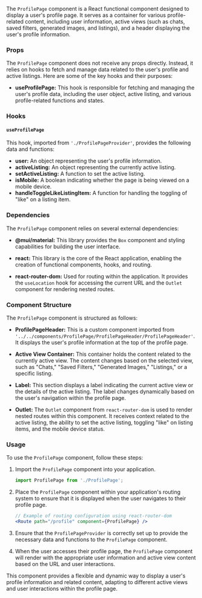 The `ProfilePage` component is a React functional component designed to display a user's profile page. It serves as a
container for various profile-related content, including user information, active views (such as chats, saved filters,
generated images, and listings), and a header displaying the user's profile information.

### Props

The `ProfilePage` component does not receive any props directly. Instead, it relies on hooks to fetch and manage data
related to the user's profile and active listings. Here are some of the key hooks and their purposes:

- **useProfilePage:** This hook is responsible for fetching and managing the user's profile data, including the user
  object, active listing, and various profile-related functions and states.

### Hooks

#### `useProfilePage`

This hook, imported from `'./ProfilePageProvider'`, provides the following data and functions:

- **user:** An object representing the user's profile information.
- **activeListing:** An object representing the currently active listing.
- **setActiveListing:** A function to set the active listing.
- **isMobile:** A boolean indicating whether the page is being viewed on a mobile device.
- **handleToggleLikeListingItem:** A function for handling the toggling of "like" on a listing item.

### Dependencies

The `ProfilePage` component relies on several external dependencies:

- **@mui/material:** This library provides the `Box` component and styling capabilities for building the user interface.

- **react:** This library is the core of the React application, enabling the creation of functional components, hooks,
  and routing.

- **react-router-dom:** Used for routing within the application. It provides the `useLocation` hook for accessing the
  current URL and the `Outlet` component for rendering nested routes.

### Component Structure

The `ProfilePage` component is structured as follows:

- **ProfilePageHeader:** This is a custom component imported
  from `'../../components/ProfilePage/ProfilePageHeader/ProfilePageHeader'`. It displays the user's profile information
  at the top of the profile page.

- **Active View Container:** This container holds the content related to the currently active view. The content changes
  based on the selected view, such as "Chats," "Saved Filters," "Generated Images," "Listings," or a specific listing.

- **Label:** This section displays a label indicating the current active view or the details of the active listing. The
  label changes dynamically based on the user's navigation within the profile page.

- **Outlet:** The `Outlet` component from `react-router-dom` is used to render nested routes within this component. It
  receives context related to the active listing, the ability to set the active listing, toggling "like" on listing
  items, and the mobile device status.

### Usage

To use the `ProfilePage` component, follow these steps:

1. Import the `ProfilePage` component into your application.

   ```jsx static
   import ProfilePage from './ProfilePage';
   ```

2. Place the `ProfilePage` component within your application's routing system to ensure that it is displayed when the
   user navigates to their profile page.

   ```jsx static
   // Example of routing configuration using react-router-dom
   <Route path="/profile" component={ProfilePage} />
   ```

3. Ensure that the `ProfilePageProvider` is correctly set up to provide the necessary data and functions to
   the `ProfilePage` component.

4. When the user accesses their profile page, the `ProfilePage` component will render with the appropriate user
   information and active view content based on the URL and user interactions.

This component provides a flexible and dynamic way to display a user's profile information and related content, adapting
to different active views and user interactions within the profile page.